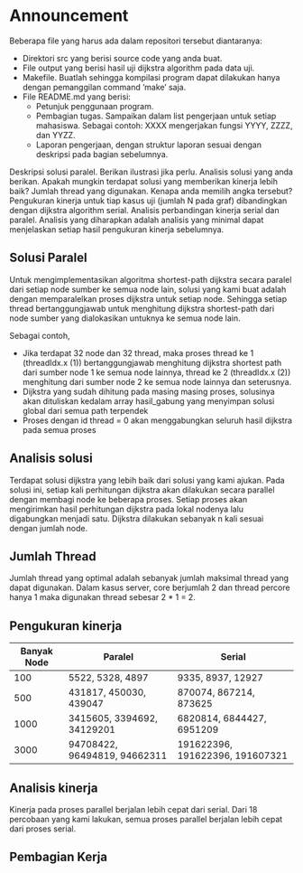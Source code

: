 # Announcement

Beberapa file yang harus ada dalam repositori tersebut diantaranya:
* Direktori src yang berisi source code yang anda buat.
* File output yang berisi hasil uji dijkstra algorithm pada data uji.
* Makefile. Buatlah sehingga kompilasi program dapat dilakukan hanya dengan pemanggilan command ’make’ saja.
* File README.md yang berisi:
    * Petunjuk penggunaan program.
    * Pembagian tugas. Sampaikan dalam list pengerjaan untuk setiap mahasiswa. Sebagai contoh: XXXX mengerjakan fungsi YYYY, ZZZZ, dan YYZZ.
    * Laporan pengerjaan, dengan struktur laporan sesuai dengan deskripsi pada bagian sebelumnya.

Deskripsi solusi paralel. Berikan ilustrasi jika perlu.
Analisis solusi yang anda berikan. Apakah mungkin terdapat solusi yang memberikan kinerja lebih baik?
Jumlah thread yang digunakan. Kenapa anda memilih angka tersebut?
Pengukuran kinerja untuk tiap kasus uji (jumlah N pada graf) dibandingkan dengan dijkstra algorithm serial.
Analisis perbandingan kinerja serial dan paralel. Analisis yang diharapkan adalah analisis yang minimal dapat menjelaskan setiap hasil pengukuran kinerja sebelumnya. 


## Solusi Paralel
Untuk mengimplementasikan algoritma shortest-path dijkstra secara paralel dari setiap node sumber ke semua node lain, solusi yang kami buat adalah dengan memparalelkan proses dijkstra untuk setiap node. Sehingga setiap thread bertanggungjawab untuk menghitung dijkstra shortest-path dari node sumber yang dialokasikan untuknya ke semua node lain.  

Sebagai contoh, 
* Jika terdapat 32 node dan 32 thread, maka proses thread ke 1 (threadIdx.x (1)) bertanggungjawab menghitung dijkstra shortest path dari sumber node 1 ke semua node lainnya, thread ke 2 (threadIdx.x (2)) menghitung dari sumber node  2 ke semua node lainnya dan seterusnya.
* Dijkstra yang sudah dihitung pada masing masing proses, solusinya akan dituliskan kedalam array hasil_gabung yang menyimpan solusi global dari semua path terpendek
* Proses dengan id thread = 0 akan menggabungkan seluruh hasil dijkstra pada semua proses

## Analisis solusi
Terdapat solusi dijkstra yang lebih baik dari solusi yang kami ajukan. 
Pada solusi ini, setiap kali perhitungan dijkstra akan dilakukan secara parallel dengan membagi node ke beberapa proses.
Setiap proses akan mengirimkan hasil perhitungan dijkstra pada lokal nodenya lalu digabungkan menjadi satu.
Dijkstra dilakukan sebanyak n kali sesuai dengan jumlah node. 

## Jumlah Thread
Jumlah thread yang optimal adalah sebanyak jumlah maksimal thread yang dapat digunakan. Dalam kasus server, core berjumlah 2 dan thread percore hanya 1 maka digunakan thread sebesar 2 * 1 = 2.

## Pengukuran kinerja
| Banyak Node | Paralel | Serial |
| ------ | ------ | ------ |
| 100         | 5522, 5328, 4897   | 9335, 8937, 12927 |
| 500         | 431817, 450030, 439047    | 870074, 867214, 873625  |
| 1000        | 3415605, 3394692, 34129201 | 6820814, 6844427, 6951209 |
| 3000        | 94708422, 96494819, 94662311 | 191622396, 191622396, 191607321|

## Analisis kinerja
Kinerja pada proses parallel berjalan lebih cepat dari serial. Dari 18 percobaan yang kami lakukan, semua proses parallel berjalan lebih cepat dari proses serial.

## Pembagian Kerja